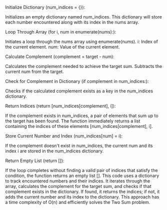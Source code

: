 Initialize Dictionary (num_indices = {}):

Initializes an empty dictionary named num_indices.
This dictionary will store each number encountered along with its index in the nums array.

Loop Through Array (for i, num in enumerate(nums):):

Initiates a loop through the nums array using enumerate(nums).
i: Index of the current element.
num: Value of the current element.

Calculate Complement (complement = target - num):

Calculates the complement needed to achieve the target sum.
Subtracts the current num from the target.

Check for Complement in Dictionary (if complement in num_indices:):

Checks if the calculated complement exists as a key in the num_indices dictionary.

Return Indices (return [num_indices[complement], i]):

If the complement exists in num_indices, a pair of elements that sum up to the target has been found.
The function immediately returns a list containing the indices of these elements [num_indices[complement], i].

Store Current Number and Index (num_indices[num] = i):

If the complement doesn't exist in num_indices, the current num and its index i are stored in the num_indices dictionary.

Return Empty List (return []):

If the loop completes without finding a valid pair of indices that satisfy the condition, the function returns an empty list [].
This code uses a dictionary to track encountered numbers and their indices. It iterates through the array, calculates the complement for the target sum, and checks if that complement exists in the dictionary. If found, it returns the indices; if not, it adds the current number and its index to the dictionary. This approach has a time complexity of O(n) and efficiently solves the Two Sum problem.
